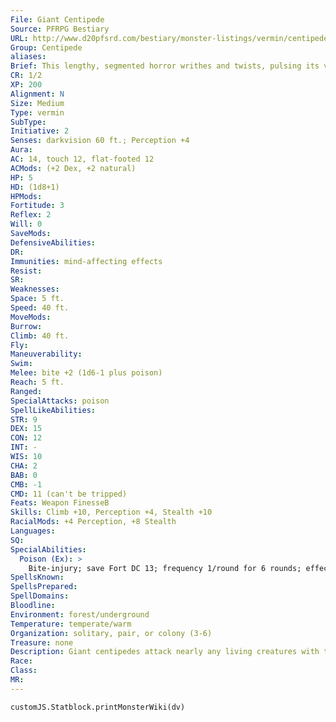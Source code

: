 ```yaml
---
File: Giant Centipede
Source: PFRPG Bestiary
URL: http://www.d20pfsrd.com/bestiary/monster-listings/vermin/centipede/giant-centipede
Group: Centipede
aliases: 
Brief: This lengthy, segmented horror writhes and twists, pulsing its venomous mandibles in search of prey.
CR: 1/2
XP: 200
Alignment: N
Size: Medium
Type: vermin
SubType: 
Initiative: 2
Senses: darkvision 60 ft.; Perception +4
Aura: 
AC: 14, touch 12, flat-footed 12
ACMods: (+2 Dex, +2 natural)
HP: 5
HD: (1d8+1)
HPMods: 
Fortitude: 3
Reflex: 2
Will: 0
SaveMods: 
DefensiveAbilities: 
DR: 
Immunities: mind-affecting effects
Resist: 
SR: 
Weaknesses: 
Space: 5 ft.
Speed: 40 ft.
MoveMods: 
Burrow: 
Climb: 40 ft.
Fly: 
Maneuverability: 
Swim: 
Melee: bite +2 (1d6-1 plus poison)
Reach: 5 ft.
Ranged: 
SpecialAttacks: poison
SpellLikeAbilities: 
STR: 9
DEX: 15
CON: 12
INT: -
WIS: 10
CHA: 2
BAB: 0
CMB: -1
CMD: 11 (can't be tripped)
Feats: Weapon FinesseB
Skills: Climb +10, Perception +4, Stealth +10
RacialMods: +4 Perception, +8 Stealth
Languages: 
SQ: 
SpecialAbilities:
  Poison (Ex): >
    Bite-injury; save Fort DC 13; frequency 1/round for 6 rounds; effect 1d3 Dex damage; cure 1 save. The save DC is Constitution-based and includes a +2 racial bonus.
SpellsKnown: 
SpellsPrepared: 
SpellDomains: 
Bloodline: 
Environment: forest/underground
Temperature: temperate/warm
Organization: solitary, pair, or colony (3-6)
Treasure: none
Description: Giant centipedes attack nearly any living creatures with their poisonous jaws. These creatures adapt to many environments and feed voraciously on the local fauna, including humanoids. The coloration of giant centipedes mirrors that of normal centipedes and spans the spectrum, ranging from dull hues to bright reds and fiery oranges. Other species of giant centipedes exist as well, some smaller but most quite a bit larger. You can adjust the stats given here by changing Hit Dice and size (changing Strength, Dexterity, and Constitution as appropriate) to represent a wide range of giant centipede species. The following table lists the most common variants. Species CR Size H D House centipede 1/8 Tiny 1d8 Sewer centipede 1/4 Small 1d8 Hissing centipede 1 Large 2d8 Giant whiptail centipede 2 Huge 4d8 Great forest centipede 6 Gargantuan 7d8 Titan centipede 9 Colossal 10d8
Race: 
Class: 
MR: 
---
```

```dataviewjs
customJS.Statblock.printMonsterWiki(dv)
```
